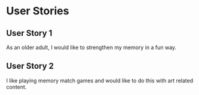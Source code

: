 # User Stories

## User Story 1

 As an older adult, I would like to strengthen my memory in a fun way.

## User Story 2

 I like playing memory match games and would like to do 
 this with art related content.